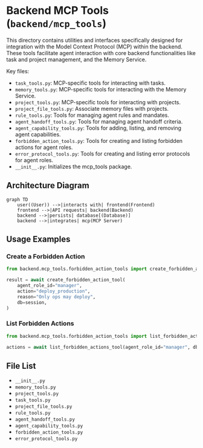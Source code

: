 # Backend MCP Tools (`backend/mcp_tools`)

This directory contains utilities and interfaces specifically designed for integration with the Model Context Protocol (MCP) within the backend. These tools facilitate agent interaction with core backend functionalities like task and project management, and the Memory Service.

Key files:

*   `task_tools.py`: MCP-specific tools for interacting with tasks.
*   `memory_tools.py`: MCP-specific tools for interacting with the Memory Service.
*   `project_tools.py`: MCP-specific tools for interacting with projects.
*   `project_file_tools.py`: Associate memory files with projects.
*   `rule_tools.py`: Tools for managing agent rules and mandates.
*   `agent_handoff_tools.py`: Tools for managing agent handoff criteria.
*   `agent_capability_tools.py`: Tools for adding, listing, and removing agent capabilities.
*   `forbidden_action_tools.py`: Tools for creating and listing forbidden actions for agent roles.
*   `error_protocol_tools.py`: Tools for creating and listing error protocols for agent roles.
*   `__init__.py`: Initializes the mcp_tools package.

## Architecture Diagram
```mermaid
graph TD
    user((User)) -->|interacts with| frontend(Frontend)
    frontend -->|API requests| backend(Backend)
    backend -->|persists| database[(Database)]
    backend -->|integrates| mcp(MCP Server)
```

## Usage Examples

### Create a Forbidden Action

```python
from backend.mcp_tools.forbidden_action_tools import create_forbidden_action_tool

result = await create_forbidden_action_tool(
    agent_role_id="manager",
    action="deploy_production",
    reason="Only ops may deploy",
    db=session,
)
```

### List Forbidden Actions

```python
from backend.mcp_tools.forbidden_action_tools import list_forbidden_actions_tool

actions = await list_forbidden_actions_tool(agent_role_id="manager", db=session)
```

<!-- File List Start -->
## File List

- `__init__.py`
- `memory_tools.py`
- `project_tools.py`
- `task_tools.py`
- `project_file_tools.py`
- `rule_tools.py`
- `agent_handoff_tools.py`
- `agent_capability_tools.py`
- `forbidden_action_tools.py`
- `error_protocol_tools.py`

<!-- File List End -->

